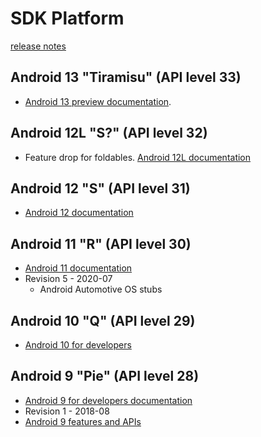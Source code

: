 # SDK Platform

[release notes](https://developer.android.com/studio/releases/platforms)

## Android 13 "Tiramisu" (API level 33)

- [Android 13 preview documentation](https://developer.android.com/about/versions/13).

## Android 12L "S?" (API level 32)

- Feature drop for foldables. [Android 12L documentation](https://developer.android.com/about/versions/12/12L)

## Android 12 "S" (API level 31)

- [Android 12 documentation](https://developer.android.com/about/versions/12)

## Android 11 "R" (API level 30)

- [Android 11 documentation](https://developer.android.com/about/versions/11)
- Revision 5 - 2020-07
  - Android Automotive OS stubs

## Android 10 "Q" (API level 29)

- [Android 10 for developers](https://developer.android.com/about/versions/10)

## Android 9 "Pie" (API level 28)

- [Android 9 for developers documentation](https://developer.android.com/about/versions/pie/android-9.0)
- Revision 1 - 2018-08
- [Android 9 features and APIs](https://developer.android.com/about/versions/pie/android-9.0)
